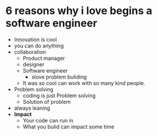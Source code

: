 # 6 reasons why i love begins a software engineer

- Innovation is cool
- you can do anything 
- collaboration
  - Product manager
  - designer
  - Software engineer
    - slove problem  buliding 
  - It was so cool can work with so many kind people.
- Problem solving 
  - coding is just Problem solving 
  - Solution of problem 
- always leaning 
- **Impact**
  - Your code can run in 
  - What you bulid can impact some time 

